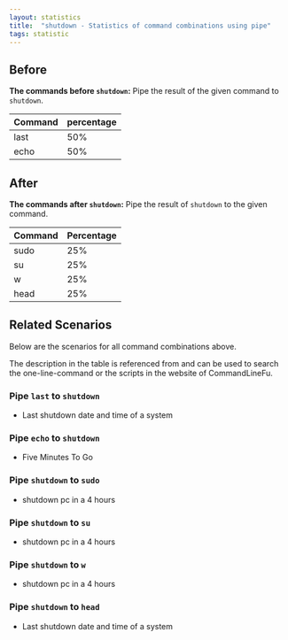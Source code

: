 ```yaml
---
layout: statistics
title:  "shutdown - Statistics of command combinations using pipe"
tags: statistic
---
```


## Before

__The commands before `shutdown`:__ Pipe the result of the given command to `shutdown`.

| Command | percentage |
|--------|--------|
| last | 50% |
| echo | 50% |



## After

__The commands after `shutdown`:__ Pipe the result of `shutdown` to the given command.

| Command | Percentage | 
|-------|--------|
| sudo | 25% |
| su | 25% |
| w | 25% |
| head | 25% |



## Related Scenarios

Below are the scenarios for all command combinations above.

The description in the table is referenced from and can be used to search the one-line-command or the scripts in the website of CommandLineFu.


### Pipe `last` to `shutdown`

- Last shutdown date and time of a system

            
### Pipe `echo` to `shutdown`

- Five Minutes To Go

            


### Pipe `shutdown` to `sudo`

- shutdown pc in a 4 hours

            
### Pipe `shutdown` to `su`

- shutdown pc in a 4 hours

            
### Pipe `shutdown` to `w`

- shutdown pc in a 4 hours

            
### Pipe `shutdown` to `head`

- Last shutdown date and time of a system

            
